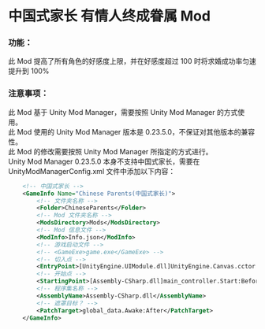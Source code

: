 # 中国式家长 有情人终成眷属 Mod

### 功能：
此 Mod 提高了所有角色的好感度上限，并在好感度超过 100 时将求婚成功率匀速提升到 100%  

### 注意事项：
此 Mod 基于 Unity Mod Manager，需要按照 Unity Mod Manager 的方式使用。  
此 Mod 使用的 Unity Mod Manager 版本是 0.23.5.0，不保证对其他版本的兼容性。  
此 Mod 的修改需要按照 Unity Mod Manager 所指定的方式进行。  
Unity Mod Manager 0.23.5.0 本身不支持中国式家长，需要在 UnityModManagerConfig.xml 文件中添加以下内容：  
```XML
	<!-- 中国式家长 -->
	<GameInfo Name="Chinese Parents(中国式家长)">
		<!-- 文件夹名称 -->
		<Folder>ChineseParents</Folder>
		<!-- Mod 文件夹名称 -->
		<ModsDirectory>Mods</ModsDirectory>
		<!-- Mod 信息文件 -->
		<ModInfo>Info.json</ModInfo>
		<!-- 游戏启动文件 -->
		<!-- <GameExe>game.exe</GameExe> -->
		<!-- 切入点 -->
		<EntryPoint>[UnityEngine.UIModule.dll]UnityEngine.Canvas.cctor:Before</EntryPoint>
		<!-- 开始点 -->
		<StartingPoint>[Assembly-CSharp.dll]main_controller.Start:Before</StartingPoint>
		<!-- 程序集名称 -->
		<AssemblyName>Assembly-CSharp.dll</AssemblyName>
		<!-- 遮罩目标？ -->
		<PatchTarget>global_data.Awake:After</PatchTarget>
	</GameInfo>
```
